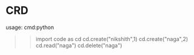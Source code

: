 # CRD
usage:
cmd:python
>>import code as cd
>>cd.create("nikshith",1)
>>cd.create("naga",2)
>>cd.read("naga")
>>cd.delete("naga")
